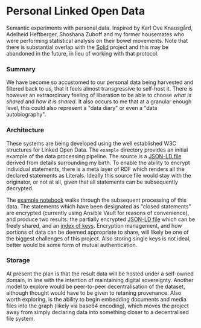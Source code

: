# Personal Linked Open Data

Semantic experiments with personal data. Inspired by Karl Ove Knausgård, Adelheid Heftberger, Shoshana Zuboff and my former housemates who were performing statistical analysis on their bowel movements. Note that there is substantial overlap with the [Solid](https://solidproject.org/) project and this may be abandoned in the future, in lieu of working with that protocol.

### Summary

We have become so accustomed to our personal data being harvested and filtered back to us, that it feels almost transgressive to self-host it. There is however an extraordinary feeling of liberation to be able to choose *what is shared* and *how it is shared*. It also occurs to me that at a granular enough level, this could also represent a "data diary" or even a "data autobiography".  

### Architecture

These systems are being developed using the well established W3C structures for Linked Open Data. The `example` directory provides an initial example of the data processing pipeline. The source is a [JSON-LD file](example/data.json) derived from details surrounding my birth. To enable the ability to encrypt individual statements, there is a meta layer of RDF which renders all the declared statements as Literals. Ideally this source file would stay with the originator, or not at all, given that all statements can be subsequently decrypted. 

The [example notebook](example/example.ipynb) walks through the subsequent processing of this data. The statements which have been designated as "closed statements" are encrypted (currently using Ansible Vault for reasons of convenience), and produce two results: the partially encrypted [JSON-LD file](example/example.json) which can be freely shared, and an [index of keys](example/keys.json). Encryption management, and how portions of data can be deemed appropriate to share, will likely be one of the biggest challenges of this project. Also storing single keys is not ideal, better would be some form of mutual authentication. 

### Storage

At present the plan is that the result data will be hosted under a self-owned domain, in line with the intention of maintaining digital sovereignty. Another model to explore would be peer-to-peer decentralisation of the dataset, although thought would have to be given to retaning provenance. Also worth exploring, is the ability to begin embedding documents and media files into the graph (likely via base64 encoding), which moves the project away from simply declaring data into something closer to a decentralised file system.